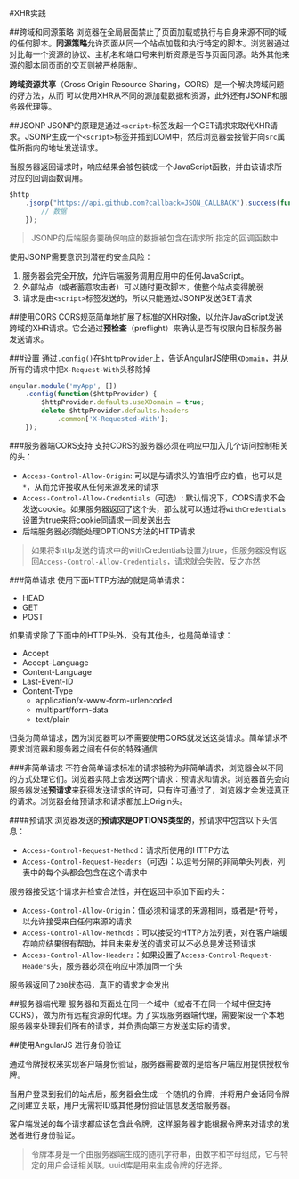 #XHR实践

##跨域和同源策略
浏览器在全局层面禁止了页面加载或执行与自身来源不同的域的任何脚本。**同源策略**允许页面从同一个站点加载和执行特定的脚本。浏览器通过对比每一个资源的协议、主机名和端口号来判断资源是否与页面同源。站外其他来源的脚本同页面的交互则被严格限制。

**跨域资源共享**（Cross Origin Resource Sharing，CORS）是一个解决跨域问题的好方法，从而
可以使用XHR从不同的源加载数据和资源，此外还有JSONP和服务器代理等。

##JSONP
JSONP的原理是通过`<script>`标签发起一个GET请求来取代XHR请求。JSONP生成一个`<script>`标签并插到DOM中，然后浏览器会接管并向`src`属性所指向的地址发送请求。

当服务器返回请求时，响应结果会被包装成一个JavaScript函数，并由该请求所对应的回调函数调用。

```javascript
$http
    .jsonp("https://api.github.com?callback=JSON_CALLBACK").success(function(data) {
        // 数据
    });
```

> JSONP的后端服务要确保响应的数据被包含在请求所
指定的回调函数中

使用JSONP需要意识到潜在的安全风险：

1. 服务器会完全开放，允许后端服务调用应用中的任何JavaScript。
2. 外部站点（或者蓄意攻击者）可以随时更改脚本，使整个站点变得脆弱
3. 请求是由`<script>`标签发送的，所以只能通过JSONP发送GET请求

##使用CORS
CORS规范简单地扩展了标准的XHR对象，以允许JavaScript发送跨域的XHR请求。它会通过**预检查**（preflight）来确认是否有权限向目标服务器发送请求。

###设置
通过`.config()`在`$httpProvider`上，告诉AngularJS使用`XDomain`，并从所有的请求中把`X-Request-With`头移除掉

```javascript
angular.module('myApp', [])
    .config(function($httpProvider) {
        $httpProvider.defaults.useXDomain = true;
        delete $httpProvider.defaults.headers
            .common['X-Requested-With'];
    });
```

###服务器端CORS支持
支持CORS的服务器必须在响应中加入几个访问控制相关的头：

* `Access-Control-Allow-Origin`: 可以是与请求头的值相呼应的值，也可以是`*`，从而允许接收从任何来源发来的请求
* `Access-Control-Allow-Credentials`（可选）: 默认情况下，CORS请求不会发送cookie。如果服务器返回了这个头，那么就可以通过将`withCredentials`设置为true来将cookie同请求一同发送出去
* 后端服务器必须能处理OPTIONS方法的HTTP请求

> 如果将$http发送的请求中的withCredentials设置为true，但服务器没有返回`Access-Control-Allow-Credentials`，请求就会失败，反之亦然

###简单请求
使用下面HTTP方法的就是简单请求：

* HEAD
* GET
* POST

如果请求除了下面中的HTTP头外，没有其他头，也是简单请求：

* Accept
* Accept-Language
* Content-Language
* Last-Event-ID
* Content-Type
    * application/x-www-form-urlencoded
    * multipart/form-data
    * text/plain

归类为简单请求，因为浏览器可以不需要使用CORS就发送这类请求。简单请求不要求浏览器和服务器之间有任何的特殊通信


###非简单请求
不符合简单请求标准的请求被称为非简单请求，浏览器会以不同的方式处理它们。浏览器实际上会发送两个请求：预请求和请求。浏览器首先会向服务器发送**预请求**来获得发送请求的许可，只有许可通过了，浏览器才会发送真正的请求。浏览器会给预请求和请求都加上Origin头。

####预请求
浏览器发送的**预请求是OPTIONS类型的**，预请求中包含以下头信息：

* `Access-Control-Request-Method`：请求所使用的HTTP方法
* `Access-Control-Request-Headers`（可选)：以逗号分隔的非简单头列表，列表中的每个头都会包含在这个请求中

服务器接受这个请求并检查合法性，并在返回中添加下面的头：

* `Access-Control-Allow-Origin`：值必须和请求的来源相同，或者是`*`符号，以允许接受来自任何来源的请求
* `Access-Control-Allow-Methods`：可以接受的HTTP方法列表，对在客户端缓存响应结果很有帮助，并且未来发送的请求可以不必总是发送预请求
* `Access-Control-Allow-Headers`：如果设置了`Access-Control-Request-Headers`头，服务器必须在响应中添加同一个头

服务器返回了`200`状态码，真正的请求才会发出

##服务器端代理
服务器和页面处在同一个域中（或者不在同一个域中但支持CORS），做为所有远程资源的代理。为了实现服务器端代理，需要架设一个本地服务器来处理我们所有的请求，并负责向第三方发送实际的请求。

##使用AngularJS 进行身份验证

通过令牌授权来实现客户端身份验证，服务器需要做的是给客户端应用提供授权令牌。

当用户登录到我们的站点后，服务器会生成一个随机的令牌，并将用户会话同令牌之间建立关联，用户无需将ID或其他身份验证信息发送给服务器。

客户端发送的每个请求都应该包含此令牌，这样服务器才能根据令牌来对请求的发送者进行身份验证。

> 令牌本身是一个由服务器端生成的随机字符串，由数字和字母组成，它与特定的用户会话相关联。uuid库是用来生成令牌的好选择。